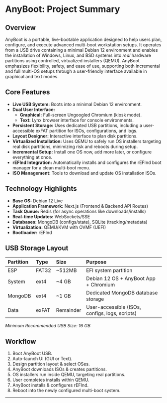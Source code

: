 # AnyBoot: Project Summary

## Overview

AnyBoot is a portable, live-bootable application designed to help users plan, configure, and execute advanced multi-boot workstation setups. It operates from a USB drive containing a minimal Debian 12 environment and enables the installation of Windows, Linux, and BSD systems into *real* hardware partitions using controlled, virtualized installers (QEMU). AnyBoot emphasizes flexibility, safety, and ease of use, supporting both incremental and full multi-OS setups through a user-friendly interface available in graphical and text modes.

## Core Features

*   **Live USB System:** Boots into a minimal Debian 12 environment.
*   **Dual User Interface:**
    *   **Graphical:** Full-screen Ungoogled Chromium (kiosk mode).
    *   **Text:** Lynx browser interface for console environments.
*   **Persistent Storage:** Uses dedicated USB partitions, including a user-accessible exFAT partition for ISOs, configurations, and logs.
*   **Layout Designer:** Interactive interface to plan disk partitions.
*   **Virtualized Installation:** Uses QEMU to safely run OS installers targeting real disk partitions, minimizing risk and reboots during setup.
*   **Incremental Setup:** Install one OS now, add more later, or configure everything at once.
*   **rEFInd Integration:** Automatically installs and configures the rEFInd boot manager for a clean multi-boot menu.
*   **ISO Management:** Tools to download and update OS installation ISOs.

## Technology Highlights

*   **Base OS:** Debian 12 Live
*   **Application Framework:** Next.js (Frontend & Backend API Routes)
*   **Task Queue:** Redis (for async operations like downloads/installs)
*   **Real-time Updates:** WebSockets/SSE
*   **Databases:** MongoDB (configs/state), SQLite (tracking/metadata)
*   **Virtualization:** QEMU/KVM with OVMF (UEFI)
*   **Bootloader:** rEFInd

## USB Storage Layout

| Partition | Type  | Size        | Purpose                                           |
| :-------- | :---- | :---------- | :------------------------------------------------ |
| ESP       | FAT32 | ~512MB      | EFI system partition                              |
| System    | ext4  | ~4 GB       | Debian 12 OS + AnyBoot App + Chromium             |
| MongoDB   | ext4  | ~1 GB       | Dedicated MongoDB database storage                |
| Data      | exFAT | Remainder   | User-accessible (ISOs, configs, logs, scripts)    |
*Minimum Recommended USB Size: 16 GB*

## Workflow

1.  Boot AnyBoot USB.
2.  Auto-launch UI (GUI or Text).
3.  Design partition layout & select OSes.
4.  AnyBoot downloads ISOs & creates partitions.
5.  OS installers run inside QEMU, targeting real partitions.
6.  User completes installs within QEMU.
7.  AnyBoot installs & configures rEFInd.
8.  Reboot into the newly configured multi-boot system.

---